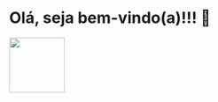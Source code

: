 # Olá, seja bem-vindo(a)!!! 👋

<img src="https://octocat-generator-assets.githubusercontent.com/my-octocat-1633817974448.png" height="100">
